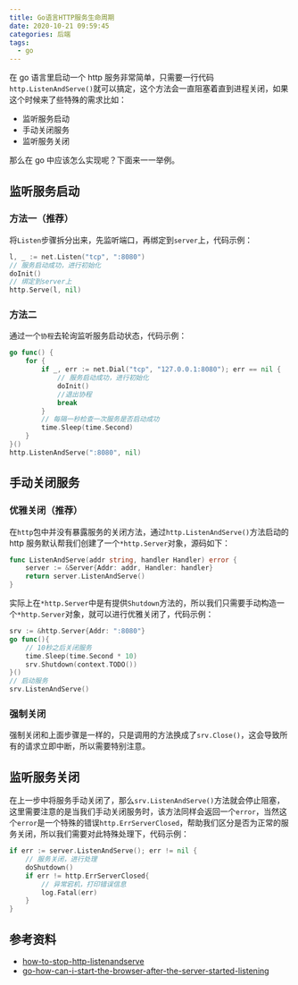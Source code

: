```yaml
---
title: Go语言HTTP服务生命周期
date: 2020-10-21 09:59:45
categories: 后端
tags:
  - go
---
```


在 go 语言里启动一个 http 服务非常简单，只需要一行代码`http.ListenAndServe()`就可以搞定，这个方法会一直阻塞着直到进程关闭，如果这个时候来了些特殊的需求比如：

- 监听服务启动
- 手动关闭服务
- 监听服务关闭

那么在 go 中应该怎么实现呢？下面来一一举例。

<!--more-->

## 监听服务启动

### 方法一（推荐）

将`Listen`步骤拆分出来，先监听端口，再绑定到`server`上，代码示例：

```go
l, _ := net.Listen("tcp", ":8080")
// 服务启动成功，进行初始化
doInit()
// 绑定到server上
http.Serve(l, nil)
```

### 方法二

通过一个`协程`去轮询监听服务启动状态，代码示例：

```go
go func() {
    for {
        if _, err := net.Dial("tcp", "127.0.0.1:8080"); err == nil {
            // 服务启动成功，进行初始化
            doInit()
            //退出协程
            break
        }
        // 每隔一秒检查一次服务是否启动成功
        time.Sleep(time.Second)
    }
}()
http.ListenAndServe(":8080", nil)
```

## 手动关闭服务

### 优雅关闭（推荐）

在`http`包中并没有暴露服务的关闭方法，通过`http.ListenAndServe()`方法启动的 http 服务默认帮我们创建了一个`*http.Server`对象，源码如下：

```go
func ListenAndServe(addr string, handler Handler) error {
    server := &Server{Addr: addr, Handler: handler}
    return server.ListenAndServe()
}
```

实际上在`*http.Server`中是有提供`Shutdown`方法的，所以我们只需要手动构造一个`*http.Server`对象，就可以进行优雅关闭了，代码示例：

```go
srv := &http.Server{Addr: ":8080"}
go func(){
    // 10秒之后关闭服务
    time.Sleep(time.Second * 10)
    srv.Shutdown(context.TODO())
}()
// 启动服务
srv.ListenAndServe()
```

### 强制关闭

强制关闭和上面步骤是一样的，只是调用的方法换成了`srv.Close()`，这会导致所有的请求立即中断，所以需要特别注意。

## 监听服务关闭

在上一步中将服务手动关闭了，那么`srv.ListenAndServe()`方法就会停止阻塞，这里需要注意的是当我们手动关闭服务时，该方法同样会返回一个`error`，当然这个`error`是一个特殊的错误`http.ErrServerClosed`，帮助我们区分是否为正常的服务关闭，所以我们需要对此特殊处理下，代码示例：

```go
if err := server.ListenAndServe(); err != nil {
    // 服务关闭，进行处理
    doShutdown()
    if err != http.ErrServerClosed{
        // 异常宕机，打印错误信息
        log.Fatal(err)
    }
}
```

## 参考资料
- [how-to-stop-http-listenandserve](https://stackoverflow.com/questions/39320025/how-to-stop-http-listenandserve)
- [go-how-can-i-start-the-browser-after-the-server-started-listening](https://stackoverflow.com/questions/32738188/go-how-can-i-start-the-browser-after-the-server-started-listening)